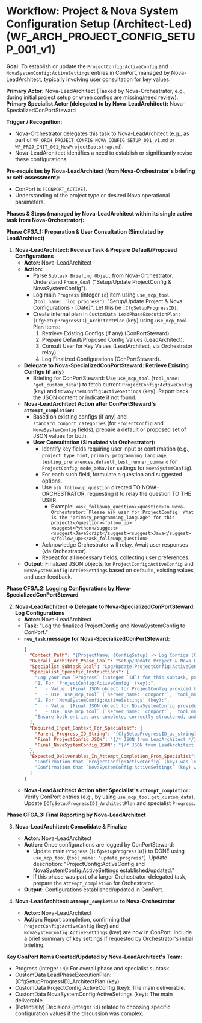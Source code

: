 # Workflow: Project & Nova System Configuration Setup (Architect-Led) (WF_ARCH_PROJECT_CONFIG_SETUP_001_v1)

**Goal:** To establish or update the `ProjectConfig:ActiveConfig` and `NovaSystemConfig:ActiveSettings` entries in ConPort, managed by Nova-LeadArchitect, typically involving user consultation for key values.

**Primary Actor:** Nova-LeadArchitect (Tasked by Nova-Orchestrator, e.g., during initial project setup or when configs are missing/need review).
**Primary Specialist Actor (delegated to by Nova-LeadArchitect):** Nova-SpecializedConPortSteward

**Trigger / Recognition:**
- Nova-Orchestrator delegates this task to Nova-LeadArchitect (e.g., as part of `WF_ORCH_PROJECT_CONFIG_NOVA_CONFIG_SETUP_001_v1.md` or `WF_PROJ_INIT_001_NewProjectBootstrap.md`).
- Nova-LeadArchitect identifies a need to establish or significantly revise these configurations.

**Pre-requisites by Nova-LeadArchitect (from Nova-Orchestrator's briefing or self-assessment):**
- ConPort is `[CONPORT_ACTIVE]`.
- Understanding of the project type or desired Nova operational parameters.

**Phases & Steps (managed by Nova-LeadArchitect within its single active task from Nova-Orchestrator):**

**Phase CFGA.1: Preparation & User Consultation (Simulated by LeadArchitect)**

1.  **Nova-LeadArchitect: Receive Task & Prepare Default/Proposed Configurations**
    *   **Actor:** Nova-LeadArchitect
    *   **Action:**
        *   Parse `Subtask Briefing Object` from Nova-Orchestrator. Understand `Phase_Goal` ("Setup/Update ProjectConfig & NovaSystemConfig").
        *   Log main `Progress` (integer `id`) item using `use_mcp_tool` (`tool_name: 'log_progress'`): "Setup/Update Project & Nova Configurations - [Date]". Let this be `[CfgSetupProgressID]`.
        *   Create internal plan in `CustomData LeadPhaseExecutionPlan:[CfgSetupProgressID]_ArchitectPlan` (key) using `use_mcp_tool`. Plan items:
            1.  Retrieve Existing Configs (if any) (ConPortSteward).
            2.  Prepare Default/Proposed Config Values (LeadArchitect).
            3.  Consult User for Key Values (LeadArchitect, via Orchestrator relay).
            4.  Log Finalized Configurations (ConPortSteward).
    *   **Delegate to Nova-SpecializedConPortSteward: Retrieve Existing Configs (if any)**
        *   Briefing for ConPortSteward: Use `use_mcp_tool` (`tool_name: 'get_custom_data'`) to fetch current `ProjectConfig:ActiveConfig` (key) and `NovaSystemConfig:ActiveSettings` (key). Report back the JSON content or indicate if not found.
    *   **Nova-LeadArchitect Action after ConPortSteward's `attempt_completion`:**
        *   Based on existing configs (if any) and `standard_conport_categories` (for `ProjectConfig` and `NovaSystemConfig` fields), prepare a default or proposed set of JSON values for both.
        *   **User Consultation (Simulated via Orchestrator):**
            *   Identify key fields requiring user input or confirmation (e.g., `project_type_hint`, `primary_programming_language`, `testing_preferences.default_test_runner_command` for `ProjectConfig`; `mode_behavior` settings for `NovaSystemConfig`).
            *   For each such field, formulate a question and suggested options.
            *   Use `ask_followup_question` directed TO NOVA-ORCHESTRATOR, requesting it to relay the question TO THE USER.
                *   Example: `<ask_followup_question><question>To Nova-Orchestrator: Please ask user for ProjectConfig: What is the 'primary_programming_language' for this project?</question><follow_up><suggest>Python</suggest><suggest>JavaScript</suggest><suggest>Java</suggest></follow_up></ask_followup_question>`
            *   Acknowledge Orchestrator will relay. Await user responses (via Orchestrator).
            *   Repeat for all necessary fields, collecting user preferences.
    *   **Output:** Finalized JSON objects for `ProjectConfig:ActiveConfig` and `NovaSystemConfig:ActiveSettings` based on defaults, existing values, and user feedback.

**Phase CFGA.2: Logging Configurations by Nova-SpecializedConPortSteward**

2.  **Nova-LeadArchitect -> Delegate to Nova-SpecializedConPortSteward: Log Configurations**
    *   **Actor:** Nova-LeadArchitect
    *   **Task:** "Log the finalized ProjectConfig and NovaSystemConfig to ConPort."
    *   **`new_task` message for Nova-SpecializedConPortSteward:**
        ```json
        {
          "Context_Path": "[ProjectName] (ConfigSetup) -> Log Configs (ConPortSteward)",
          "Overall_Architect_Phase_Goal": "Setup/Update Project & Nova Configurations.",
          "Specialist_Subtask_Goal": "Log/Update ProjectConfig:ActiveConfig and NovaSystemConfig:ActiveSettings to ConPort.",
          "Specialist_Specific_Instructions": [
            "Log your own `Progress` (integer `id`) for this subtask, parented to `[CfgSetupProgressID]`.",
            "1. For `ProjectConfig:ActiveConfig` (key):",
            "   - Value: [Final JSON object for ProjectConfig provided by LeadArchitect].",
            "   - Use `use_mcp_tool` (`server_name: 'conport'`, `tool_name: 'update_custom_data'` (if updating) or `log_custom_data` (if new), `arguments: {'workspace_id': 'ACTUAL_WORKSPACE_ID', 'category': 'ProjectConfig', 'key': 'ActiveConfig', 'value': { /* ProjectConfig_JSON */ }}`).",
            "2. For `NovaSystemConfig:ActiveSettings` (key):",
            "   - Value: [Final JSON object for NovaSystemConfig provided by LeadArchitect].",
            "   - Use `use_mcp_tool` (`server_name: 'conport'`, `tool_name: 'update_custom_data'` (if updating) or `log_custom_data` (if new), `arguments: {'workspace_id': 'ACTUAL_WORKSPACE_ID', 'category': 'NovaSystemConfig', 'key': 'ActiveSettings', 'value': { /* NovaSystemConfig_JSON */ }}`).",
            "Ensure both entries are complete, correctly structured, and meet Definition of Done."
          ],
          "Required_Input_Context_For_Specialist": {
            "Parent_Progress_ID_String": "[CfgSetupProgressID_as_string]",
            "Final_ProjectConfig_JSON": "{/* JSON from LeadArchitect */}",
            "Final_NovaSystemConfig_JSON": "{/* JSON from LeadArchitect */}"
          },
          "Expected_Deliverables_In_Attempt_Completion_From_Specialist": [
            "Confirmation that `ProjectConfig:ActiveConfig` (key) was logged/updated.",
            "Confirmation that `NovaSystemConfig:ActiveSettings` (key) was logged/updated."
          ]
        }
        ```
    *   **Nova-LeadArchitect Action after Specialist's `attempt_completion`:** Verify ConPort entries (e.g., by using `use_mcp_tool` `get_custom_data`). Update `[CfgSetupProgressID]_ArchitectPlan` and specialist `Progress`.

**Phase CFGA.3: Final Reporting by Nova-LeadArchitect**

3.  **Nova-LeadArchitect: Consolidate & Finalize**
    *   **Actor:** Nova-LeadArchitect
    *   **Action:** Once configurations are logged by ConPortSteward:
        *   Update main `Progress` (`[CfgSetupProgressID]`) to DONE using `use_mcp_tool` (`tool_name: 'update_progress'`). Update description: "ProjectConfig:ActiveConfig and NovaSystemConfig:ActiveSettings established/updated."
        *   If this phase was part of a larger Orchestrator-delegated task, prepare the `attempt_completion` for Orchestrator.
    *   **Output:** Configurations established/updated in ConPort.

4.  **Nova-LeadArchitect: `attempt_completion` to Nova-Orchestrator**
    *   **Actor:** Nova-LeadArchitect
    *   **Action:** Report completion, confirming that `ProjectConfig:ActiveConfig` (key) and `NovaSystemConfig:ActiveSettings` (key) are now in ConPort. Include a brief summary of key settings if requested by Orchestrator's initial briefing.

**Key ConPort Items Created/Updated by Nova-LeadArchitect's Team:**
- Progress (integer `id`): For overall phase and specialist subtask.
- CustomData LeadPhaseExecutionPlan:[CfgSetupProgressID]_ArchitectPlan (key).
- CustomData ProjectConfig:ActiveConfig (key): The main deliverable.
- CustomData NovaSystemConfig:ActiveSettings (key): The main deliverable.
- (Potentially) Decisions (integer `id`) related to choosing specific configuration values if the discussion was complex.